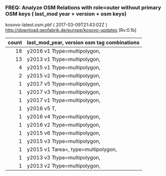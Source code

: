  
### FREQ: Analyze OSM Relations with role=outer without primary OSM keys ( last_mod year + version + osm keys)
kosovo-latest.osm.pbf ( 2017-03-09T21:43:02Z ) http://download.geofabrik.de/europe/kosovo-updates [Rv:0.1b]
 
|  count  |  last_mod_year, version osm tag combinations 
|  -----: | :--------------------------------------
|     18  |  y2016 v1 Ttype=multipolygon, 
|     13  |  y2013 v1 Ttype=multipolygon, 
|      4  |  y2015 v1 Ttype=multipolygon, 
|      2  |  y2015 v2 Ttype=multipolygon, 
|      1  |  y2017 v5 Ttype=multipolygon, 
|      1  |  y2017 v3 Ttype=multipolygon, 
|      1  |  y2017 v1 Ttype=multipolygon, 
|      1  |  y2016 v5 T, 
|      1  |  y2016 v4 Ttype=multipolygon, 
|      1  |  y2016 v2 Ttype=multipolygon, 
|      1  |  y2015 v6 Ttype=multipolygon, 
|      1  |  y2015 v3 Ttype=multipolygon, 
|      1  |  y2015 v1 Tarea=, type=multipolygon, 
|      1  |  y2013 v3 Ttype=multipolygon, 
|      1  |  y2013 v2 Ttype=multipolygon, 
 
